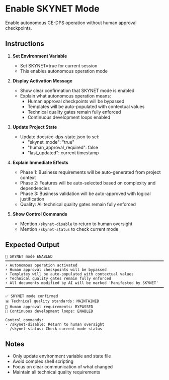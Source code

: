 # Enable SKYNET Mode

Enable autonomous CE-DPS operation without human approval checkpoints.

## Instructions

1. **Set Environment Variable**
   - Set SKYNET=true for current session
   - This enables autonomous operation mode

2. **Display Activation Message**
   - Show clear confirmation that SKYNET mode is enabled
   - Explain what autonomous operation means:
     - Human approval checkpoints will be bypassed
     - Templates will be auto-populated with contextual values  
     - Technical quality gates remain fully enforced
     - Continuous development loops enabled

3. **Update Project State** 
   - Update docs/ce-dps-state.json to set:
     - "skynet_mode": "true"
     - "human_approval_required": false
     - "last_updated": current timestamp

4. **Explain Immediate Effects**
   - Phase 1: Business requirements will be auto-generated from project context
   - Phase 2: Features will be auto-selected based on complexity and dependencies
   - Phase 3: Business validation will be auto-approved with logical justification
   - Quality: All technical quality gates remain fully enforced

5. **Show Control Commands**
   - Mention `/skynet-disable` to return to human oversight
   - Mention `/skynet-status` to check current mode

## Expected Output

```
🤖 SKYNET mode ENABLED
━━━━━━━━━━━━━━━━━━━━━━━━━━━━━━━━━━━━━━━━━━━━━━━━━━━━━━━━━━━━━━━━━━━━━━━━━━━━━━━━━━━━━━━━
⚡ Autonomous operation activated
⚡ Human approval checkpoints will be bypassed
⚡ Templates will be auto-populated with contextual values
⚡ Technical quality gates remain fully enforced
⚡ All documents modified by AI will be marked 'Manifested by SKYNET'
━━━━━━━━━━━━━━━━━━━━━━━━━━━━━━━━━━━━━━━━━━━━━━━━━━━━━━━━━━━━━━━━━━━━━━━━━━━━━━━━━━━━━━━━

✅ SKYNET mode confirmed
📊 Technical quality standards: MAINTAINED
🚀 Human approval requirements: BYPASSED
🔄 Continuous development loops: ENABLED

Control commands:
- /skynet-disable: Return to human oversight
- /skynet-status: Check current mode status
```

## Notes
- Only update environment variable and state file
- Avoid complex shell scripting
- Focus on clear communication of what changed
- Maintain all technical quality requirements